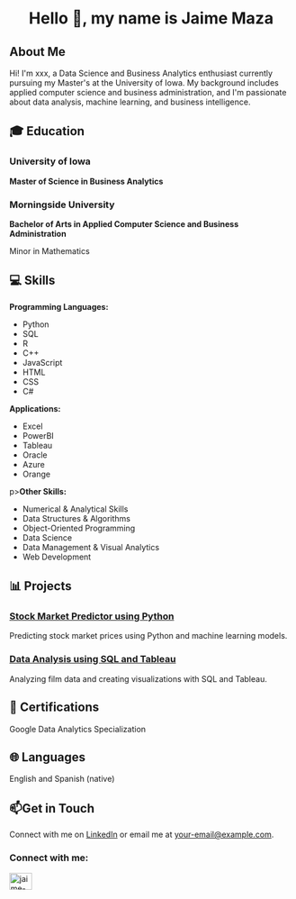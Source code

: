 <h1 align="center">Hello 👋, my name is Jaime Maza</h1>
<h2>About Me</h2>

<p>Hi! I'm xxx, a Data Science and Business Analytics enthusiast currently pursuing my Master's at the University of Iowa. My background includes applied computer science and business administration, and I'm passionate about data analysis, machine learning, and business intelligence.</p>

<h2>🎓 Education</h2>
<h3>University of Iowa</h3>
<p><strong>Master of Science in Business Analytics</strong></p>

<h3>Morningside University</h3>
<p><strong>Bachelor of Arts in Applied Computer Science and Business Administration</strong></p>
<p>Minor in Mathematics</p>

<h2>💻 Skills</h2>
<p><strong>Programming Languages:</strong></p>
    <ul>
        <li>Python</li>
        <li>SQL</li>
        <li>R</li>
        <li>C++</li>
        <li>JavaScript</li>
        <li>HTML</li>
        <li>CSS</li>
        <li>C#</li>
    </ul>

<p><strong>Applications:</strong></p>
<ul>
<li>Excel</li>
<li>PowerBI</li>
<li>Tableau</li>
<li>Oracle</li>
<li>Azure</li>
<li>Orange</li>
</ul>

p><strong>Other Skills:</strong></p>
    <ul>
        <li>Numerical & Analytical Skills</li>
        <li>Data Structures & Algorithms</li>
        <li>Object-Oriented Programming</li>
        <li>Data Science</li>
        <li>Data Management & Visual Analytics</li>
        <li>Web Development</li>
    </ul>

<h2>📊 Projects</h2>
<h3><a href="link-to-repo">Stock Market Predictor using Python</a></h3>
<p>Predicting stock market prices using Python and machine learning models.</p>

<h3><a href="link-to-repo">Data Analysis using SQL and Tableau</a></h3>
<p>Analyzing film data and creating visualizations with SQL and Tableau.</p>
    
<h2>📜 Certifications</h2>
<p>Google Data Analytics Specialization</p>
    
<h2>🌐 Languages</h2>
<p>English and Spanish (native)</p>
    
<h2> 📫Get in Touch</h2>
<p>Connect with me on <a href="https://linkedin.com/in/jaime-maza-martin">LinkedIn</a> or email me at <a href="jaimemazamartin@gmail.com">your-email@example.com</a>.</p>

<h3 align="left">Connect with me:</h3>
<p align="left">
<a href="https://linkedin.com/in/jaime-maza-martin" target="blank"><img align="center" src="https://raw.githubusercontent.com/rahuldkjain/github-profile-readme-generator/master/src/images/icons/Social/linked-in-alt.svg" alt="jaime-maza-martin" height="30" width="40" /></a>
</p>
